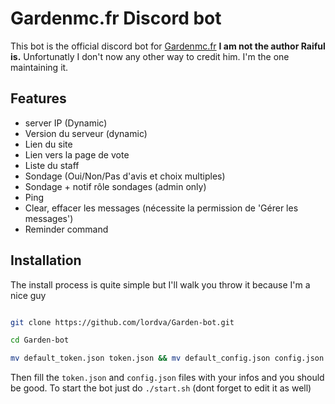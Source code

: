 # Gardenmc.fr Discord bot

This bot is the official discord bot for [Gardenmc.fr](https://gardenmc.fr) **I am not the author Raiful is.** Unfortunatly I don't now any other way to credit him. I'm the one maintaining it.


## Features
- server IP (Dynamic)
- Version du serveur (dynamic)
- Lien du site
- Lien vers la page de vote
- Liste du staff
- Sondage (Oui/Non/Pas d'avis et choix multiples)
- Sondage + notif rôle sondages (admin only)
- Ping
- Clear, effacer les messages (nécessite la permission de 'Gérer les messages')
- Reminder command

## Installation

The install process is quite simple but I'll walk you throw it because I'm a nice guy

```bash

git clone https://github.com/lordva/Garden-bot.git

cd Garden-bot

mv default_token.json token.json && mv default_config.json config.json

```

Then fill the `token.json` and `config.json` files with your infos and you should be good. To start the bot just do `./start.sh` (dont forget to edit it as well)
